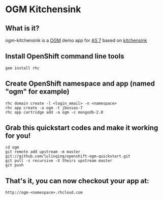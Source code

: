 # OGM Kitchensink 

## What is it?

ogm-kitchensink is a [OGM](http://www.hibernate.org/subprojects/ogm.html) demo app for [AS 7](http://www.jboss.org/jbossas) based on
[kitchensink](https://github.com/jbossas/quickstart/tree/master/kitchensink)

## Install OpenShift command line tools

    gem install rhc

## Create OpenShift namespace and app (named "ogm" for example)

    rhc domain create -l <login_email> -n <namespace>
    rhc app create -a ogm -t jbossas-7
    rhc app cartridge add -a ogm -c mongodb-2.0

## Grab this quickstart codes and make it working for you!

    cd ogm
    git remote add upstream -m master git://github.com/lulinqing/openshift-ogm-quickstart.git
    git pull -s recursive -X theirs upstream master
    git push

## That's it, you can now checkout your app at:

    http://ogm-<namespace>.rhcloud.com
